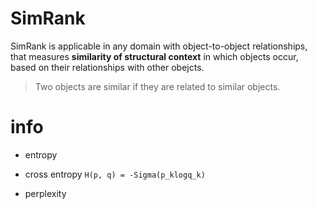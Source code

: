 # SimRank
SimRank is applicable in any domain with object-to-object relationships, that measures **similarity of structural context** in which objects occur, based on their relationships with other obejcts.
>	Two objects are similar if they are related to similar objects.

# info
* entropy

* cross entropy
  `H(p, q) = -Sigma(p_klogq_k)`

* perplexity
